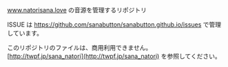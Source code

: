 www.natorisana.love の音源を管理するリポジトリ

ISSUE は https://github.com/sanabutton/sanabutton.github.io/issues で管理しています。

このリポジトリのファイルは、商用利用できません。
[http://twpf.jp/sana_natori](http://twpf.jp/sana_natori) を参照してください。
